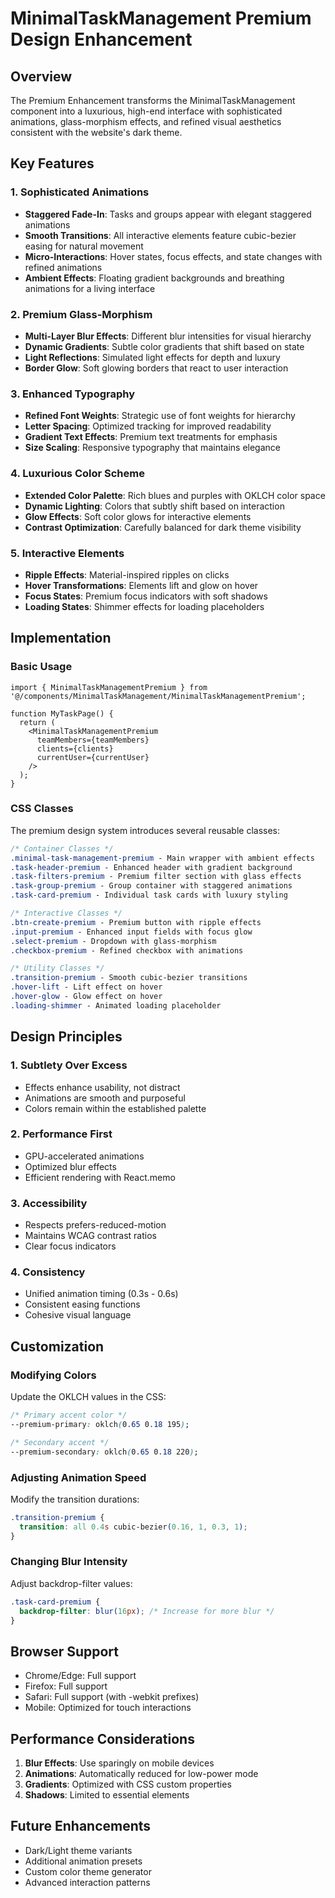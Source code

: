 # MinimalTaskManagement Premium Design Enhancement

## Overview

The Premium Enhancement transforms the MinimalTaskManagement component into a luxurious, high-end interface with sophisticated animations, glass-morphism effects, and refined visual aesthetics consistent with the website's dark theme.

## Key Features

### 1. **Sophisticated Animations**
- **Staggered Fade-In**: Tasks and groups appear with elegant staggered animations
- **Smooth Transitions**: All interactive elements feature cubic-bezier easing for natural movement
- **Micro-Interactions**: Hover states, focus effects, and state changes with refined animations
- **Ambient Effects**: Floating gradient backgrounds and breathing animations for a living interface

### 2. **Premium Glass-Morphism**
- **Multi-Layer Blur Effects**: Different blur intensities for visual hierarchy
- **Dynamic Gradients**: Subtle color gradients that shift based on state
- **Light Reflections**: Simulated light effects for depth and luxury
- **Border Glow**: Soft glowing borders that react to user interaction

### 3. **Enhanced Typography**
- **Refined Font Weights**: Strategic use of font weights for hierarchy
- **Letter Spacing**: Optimized tracking for improved readability
- **Gradient Text Effects**: Premium text treatments for emphasis
- **Size Scaling**: Responsive typography that maintains elegance



### 4. **Luxurious Color Scheme**
- **Extended Color Palette**: Rich blues and purples with OKLCH color space
- **Dynamic Lighting**: Colors that subtly shift based on interaction
- **Glow Effects**: Soft color glows for interactive elements
- **Contrast Optimization**: Carefully balanced for dark theme visibility

### 5. **Interactive Elements**
- **Ripple Effects**: Material-inspired ripples on clicks
- **Hover Transformations**: Elements lift and glow on hover
- **Focus States**: Premium focus indicators with soft shadows
- **Loading States**: Shimmer effects for loading placeholders

## Implementation

### Basic Usage

```tsx
import { MinimalTaskManagementPremium } from '@/components/MinimalTaskManagement/MinimalTaskManagementPremium';

function MyTaskPage() {
  return (
    <MinimalTaskManagementPremium
      teamMembers={teamMembers}
      clients={clients}
      currentUser={currentUser}
    />
  );
}
```

### CSS Classes

The premium design system introduces several reusable classes:

```css
/* Container Classes */
.minimal-task-management-premium - Main wrapper with ambient effects
.task-header-premium - Enhanced header with gradient background
.task-filters-premium - Premium filter section with glass effects
.task-group-premium - Group container with staggered animations
.task-card-premium - Individual task cards with luxury styling

/* Interactive Classes */
.btn-create-premium - Premium button with ripple effects
.input-premium - Enhanced input fields with focus glow
.select-premium - Dropdown with glass-morphism
.checkbox-premium - Refined checkbox with animations

/* Utility Classes */
.transition-premium - Smooth cubic-bezier transitions
.hover-lift - Lift effect on hover
.hover-glow - Glow effect on hover
.loading-shimmer - Animated loading placeholder
```

## Design Principles

### 1. **Subtlety Over Excess**
- Effects enhance usability, not distract
- Animations are smooth and purposeful
- Colors remain within the established palette

### 2. **Performance First**
- GPU-accelerated animations
- Optimized blur effects
- Efficient rendering with React.memo

### 3. **Accessibility**
- Respects prefers-reduced-motion
- Maintains WCAG contrast ratios
- Clear focus indicators

### 4. **Consistency**
- Unified animation timing (0.3s - 0.6s)
- Consistent easing functions
- Cohesive visual language

## Customization

### Modifying Colors

Update the OKLCH values in the CSS:

```css
/* Primary accent color */
--premium-primary: oklch(0.65 0.18 195);

/* Secondary accent */
--premium-secondary: oklch(0.65 0.18 220);
```

### Adjusting Animation Speed

Modify the transition durations:

```css
.transition-premium {
  transition: all 0.4s cubic-bezier(0.16, 1, 0.3, 1);
}
```

### Changing Blur Intensity

Adjust backdrop-filter values:

```css
.task-card-premium {
  backdrop-filter: blur(16px); /* Increase for more blur */
}
```

## Browser Support

- Chrome/Edge: Full support
- Firefox: Full support
- Safari: Full support (with -webkit prefixes)
- Mobile: Optimized for touch interactions

## Performance Considerations

1. **Blur Effects**: Use sparingly on mobile devices
2. **Animations**: Automatically reduced for low-power mode
3. **Gradients**: Optimized with CSS custom properties
4. **Shadows**: Limited to essential elements

## Future Enhancements

- Dark/Light theme variants
- Additional animation presets
- Custom color theme generator
- Advanced interaction patterns